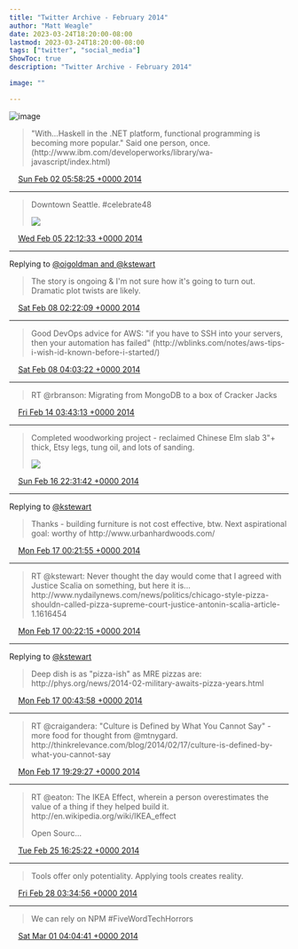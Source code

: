 ```yaml
---
title: "Twitter Archive - February 2014"
author: "Matt Weagle"
date: 2023-03-24T18:20:00-08:00
lastmod: 2023-03-24T18:20:00-08:00
tags: ["twitter", "social_media"]
ShowToc: true
description: "Twitter Archive - February 2014"

image: ""

---
```

![image](/sadtwitterbird3.jpg)

> "With…Haskell in the \.NET platform, functional programming is becoming more popular\." Said one person, once\. \(http://www\.ibm\.com/developerworks/library/wa\-javascript/index\.html\)

<img src="./media/tweet.ico" width="12" /> [Sun Feb 02 05:58:25 +0000 2014](https://twitter.com/mweagle/status/429856308875915264)

----

> Downtown Seattle\. \#celebrate48
>
> ![](../media/431188622448943104-BfvjxHjCcAEvtgq.jpg)

<img src="./media/tweet.ico" width="12" /> [Wed Feb 05 22:12:33 +0000 2014](https://twitter.com/mweagle/status/431188622448943104)

----

Replying to [@oigoldman and @kstewart](https://twitter.com/oigoldman/status/431827499644092416)

> The story is ongoing &amp; I'm not sure how it's going to turn out\.  Dramatic plot twists are likely\.

<img src="./media/tweet.ico" width="12" /> [Sat Feb 08 02:22:09 +0000 2014](https://twitter.com/mweagle/status/431976213372887040)

----

> Good DevOps advice for AWS: "if you have to SSH into your servers, then your automation has failed" \(http://wblinks\.com/notes/aws\-tips\-i\-wish\-id\-known\-before\-i\-started/\)

<img src="./media/tweet.ico" width="12" /> [Sat Feb 08 04:03:22 +0000 2014](https://twitter.com/mweagle/status/432001682688335872)

----

> RT @rbranson: Migrating from MongoDB to a box of Cracker Jacks

<img src="./media/tweet.ico" width="12" /> [Fri Feb 14 03:43:13 +0000 2014](https://twitter.com/mweagle/status/434170939786276865)

----

> Completed woodworking project \- reclaimed Chinese Elm slab 3"\+ thick, Etsy legs, tung oil, and lots of sanding\.
>
> ![](../media/435179707047243776-BgoRozPCcAAML_3.jpg)

<img src="./media/tweet.ico" width="12" /> [Sun Feb 16 22:31:42 +0000 2014](https://twitter.com/mweagle/status/435179707047243776)

----

Replying to [@kstewart](https://twitter.com/kstewart/status/435185608667832320)

> Thanks \- building furniture is not cost effective, btw\.  Next aspirational goal: worthy of http://www\.urbanhardwoods\.com/

<img src="./media/tweet.ico" width="12" /> [Mon Feb 17 00:21:55 +0000 2014](https://twitter.com/mweagle/status/435207446500364288)

----

> RT @kstewart: Never thought the day would come that I agreed with Justice Scalia on something, but here it is\.\.\. http://www\.nydailynews\.com/news/politics/chicago\-style\-pizza\-shouldn\-called\-pizza\-supreme\-court\-justice\-antonin\-scalia\-article\-1\.1616454

<img src="./media/tweet.ico" width="12" /> [Mon Feb 17 00:22:15 +0000 2014](https://twitter.com/mweagle/status/435207528897474560)

----

Replying to [@kstewart](https://twitter.com/kstewart/status/435205540315029504)

> Deep dish is as "pizza\-ish" as MRE pizzas are: http://phys\.org/news/2014\-02\-military\-awaits\-pizza\-years\.html

<img src="./media/tweet.ico" width="12" /> [Mon Feb 17 00:43:58 +0000 2014](https://twitter.com/mweagle/status/435212996797669376)

----

> RT @craigandera: "Culture is Defined by What You Cannot Say" \- more food for thought from @mtnygard\. http://thinkrelevance\.com/blog/2014/02/17/culture\-is\-defined\-by\-what\-you\-cannot\-say

<img src="./media/tweet.ico" width="12" /> [Mon Feb 17 19:29:27 +0000 2014](https://twitter.com/mweagle/status/435496231414947840)

----

> RT @eaton: The IKEA Effect, wherein a person overestimates the value of a thing if they helped build it\. http://en\.wikipedia\.org/wiki/IKEA\_effect
>
> Open Sourc…

<img src="./media/tweet.ico" width="12" /> [Tue Feb 25 16:25:22 +0000 2014](https://twitter.com/mweagle/status/438349009002844160)

----

> Tools offer only potentiality\.  Applying tools creates reality\.

<img src="./media/tweet.ico" width="12" /> [Fri Feb 28 03:34:56 +0000 2014](https://twitter.com/mweagle/status/439242284802928641)

----

> We can rely on NPM \#FiveWordTechHorrors

<img src="./media/tweet.ico" width="12" /> [Sat Mar 01 04:04:41 +0000 2014](https://twitter.com/mweagle/status/439612159706660865)
